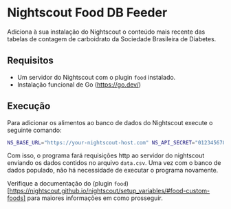 # Nightscout Food DB Feeder

Adiciona à sua instalação do Nightscout o conteúdo mais recente das tabelas de contagem de carboidrato
da Sociedade Brasileira de Diabetes.

## Requisitos

* Um servidor do Nightscout com o plugin `food` instalado.
* Instalação funcional de Go (https://go.dev/)

## Execução

Para adicionar os alimentos ao banco de dados do Nightscout execute o seguinte comando:

```bash
NS_BASE_URL="https://your-nightscout-host.com" NS_API_SECRET="0123456789yourAPItoken" go run main.go
```

Com isso, o programa fará requisições http ao servidor do nightscout enviando os dados contidos no arquivo `data.csv`.
Uma vez com o banco de dados populado, não há necessidade de executar o programa novamente.

Verifique a documentação do (plugin `food`)[https://nightscout.github.io/nightscout/setup_variables/#food-custom-foods] 
para maiores informações em como prosseguir.

